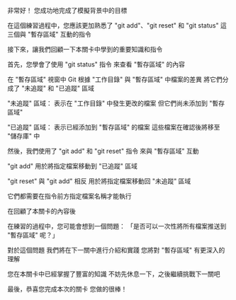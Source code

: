 非常好！
您成功地完成了模擬背景中的目標

在這個練習過程中，您應該更加熟悉了
"git add"、"git reset" 和 "git status"
這三個與 "暫存區域" 互動的指令

接下來，讓我們回顧一下本關卡中學到的重要知識和指令

首先，您學會了使用 "git status" 指令 
來查看 "暫存區域" 的內容

在 "暫存區域" 視窗中
Git 根據 "工作目錄" 與 "暫存區域" 中檔案的差異
將它們分成了 "未追蹤" 和 "已追蹤" 區域

"未追蹤" 區域：
表示在 "工作目錄" 中發生更改的檔案
但它們尚未添加到 "暫存區域"

"已追蹤" 區域：
表示已經添加到 "暫存區域" 的檔案
這些檔案在確認後將移至 "儲存庫" 中

然後，我們使用了 "git add" 和 "git reset" 指令
來與 "暫存區域" 互動

"git add" 用於將指定檔案移動到 "已追蹤" 區域

"git reset" 與 "git add" 相反
用於將指定檔案移動回 "未追蹤" 區域

它們都需要在指令前方指定檔案名稱才能執行

在回顧了本關卡的內容後

在練習的過程中，您可能會想到一個問題：
「是否可以一次性將所有檔案推送到 "暫存區域" 呢？」

對於這個問題
我們將在下一關中進行介紹和實踐
您將對 "暫存區域" 有更深入的理解

您在本關卡中已經掌握了豐富的知識
不妨先休息一下，之後繼續挑戰下一關吧

最後，恭喜您完成本次的關卡
您做的很棒！